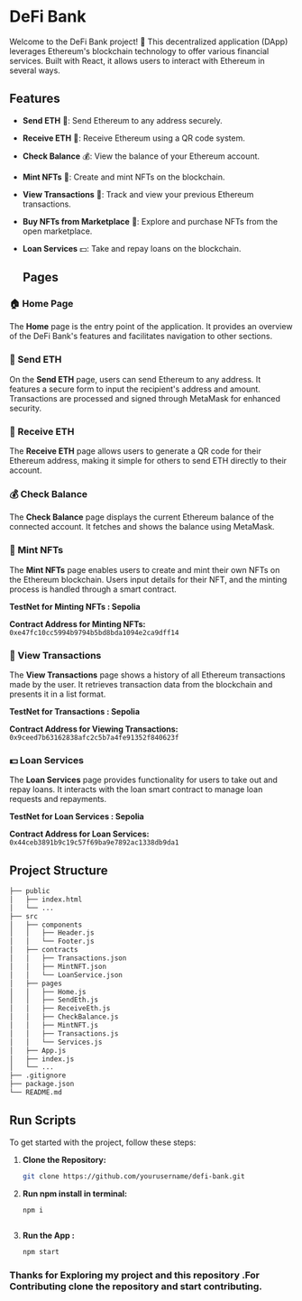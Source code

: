 # DeFi Bank

Welcome to the DeFi Bank project! 🚀 This decentralized application (DApp) leverages Ethereum's blockchain technology to offer various financial services. Built with React, it allows users to interact with Ethereum in several ways.

## Features

- **Send ETH** 💸: Send Ethereum to any address securely.
- **Receive ETH** 📩: Receive Ethereum using a QR code system.
- **Check Balance** 💰: View the balance of your Ethereum account.
- **Mint NFTs** 🎨: Create and mint NFTs on the blockchain.
- **View Transactions** 🧾: Track and view your previous Ethereum transactions.
- **Buy NFTs from Marketplace** 🛒: Explore and purchase NFTs from the open marketplace.
- **Loan Services** 💵: Take and repay loans on the blockchain.

  ## Pages

### 🏠 Home Page

The **Home** page is the entry point of the application. It provides an overview of the DeFi Bank's features and facilitates navigation to other sections.

### 💸 Send ETH

On the **Send ETH** page, users can send Ethereum to any address. It features a secure form to input the recipient's address and amount. Transactions are processed and signed through MetaMask for enhanced security.

### 📩 Receive ETH

The **Receive ETH** page allows users to generate a QR code for their Ethereum address, making it simple for others to send ETH directly to their account.

### 💰 Check Balance

The **Check Balance** page displays the current Ethereum balance of the connected account. It fetches and shows the balance using MetaMask.

### 🎨 Mint NFTs

The **Mint NFTs** page enables users to create and mint their own NFTs on the Ethereum blockchain. Users input details for their NFT, and the minting process is handled through a smart contract.

**TestNet for Minting NFTs : Sepolia**

**Contract Address for Minting NFTs:**  
`0xe47fc10cc5994b9794b5bd8bda1094e2ca9dff14`

### 🧾 View Transactions

The **View Transactions** page shows a history of all Ethereum transactions made by the user. It retrieves transaction data from the blockchain and presents it in a list format.

**TestNet for Transactions : Sepolia**

**Contract Address for Viewing Transactions:**  
`0x9ceed7b63162838afc2c5b7a4fe91352f840623f`

### 💵 Loan Services

The **Loan Services** page provides functionality for users to take out and repay loans. It interacts with the loan smart contract to manage loan requests and repayments.

**TestNet for Loan Services : Sepolia**

**Contract Address for Loan Services:**  
`0x44ceb3891b9c19c57f69ba9e7892ac1338db9da1`

## Project Structure

```bash
├── public
│   ├── index.html
│   └── ...
├── src
│   ├── components
│   │   ├── Header.js
│   │   └── Footer.js
│   ├── contracts
│   │   ├── Transactions.json
│   │   ├── MintNFT.json
│   │   └── LoanService.json
│   ├── pages
│   │   ├── Home.js
│   │   ├── SendEth.js
│   │   ├── ReceiveEth.js
│   │   ├── CheckBalance.js
│   │   ├── MintNFT.js
│   │   ├── Transactions.js
│   │   └── Services.js
│   ├── App.js
│   ├── index.js
│   └── ...
├── .gitignore
├── package.json
└── README.md

```


## Run Scripts

To get started with the project, follow these steps:

1. **Clone the Repository:**
   ```bash
   git clone https://github.com/yourusername/defi-bank.git
   
2. **Run npm install in terminal:**
    ```bash
    npm i
      

3. **Run the App :**
    ```bash
    npm start

### Thanks for Exploring my project and this repository .For Contributing clone the repository and start contributing.


